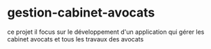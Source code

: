 # gestion-cabinet-avocats
ce projet il focus sur le développement d'un application qui gérer les cabinet avocats et tous les travaux des avocats
